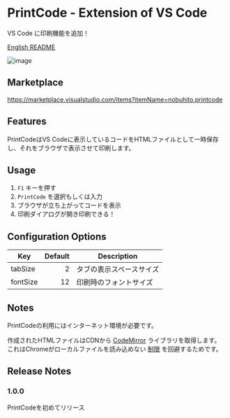 # PrintCode - Extension of VS Code

VS Code に印刷機能を追加！

[English README](https://github.com/nobuhito/vscode.printcode/blob/master/README.md)

![image](https://github.com/nobuhito/vscode.printcode/blob/master/printcode.gif)

## Marketplace

https://marketplace.visualstudio.com/items?itemName=nobuhito.printcode

## Features

PrintCodeはVS Codeに表示しているコードをHTMLファイルとして一時保存し、それをブラウザで表示させて印刷します。

## Usage

1. `F1` キーを押す
2. `PrintCode` を選択もしくは入力
3. ブラウザが立ち上がってコードを表示
4. 印刷ダイアログが開き印刷できる！

## Configuration Options

Key      | Default | Description
---------|--------:|-------------
tabSize  |       2 | タブの表示スペースサイズ
fontSize |      12 | 印刷時のフォントサイズ

## Notes

PrintCodeの利用にはインターネット環境が必要です。

作成されたHTMLファイルはCDNから [CodeMirror][] ライブラリを取得します。 これはChromeがローカルファイルを読み込めない [制限][issue47416] を回避するためです。

[CodeMirror]: http://codemirror.net/
[issue47416]: https://bugs.chromium.org/p/chromium/issues/detail?id=47416

## Release Notes

### 1.0.0

PrintCodeを初めてリリース